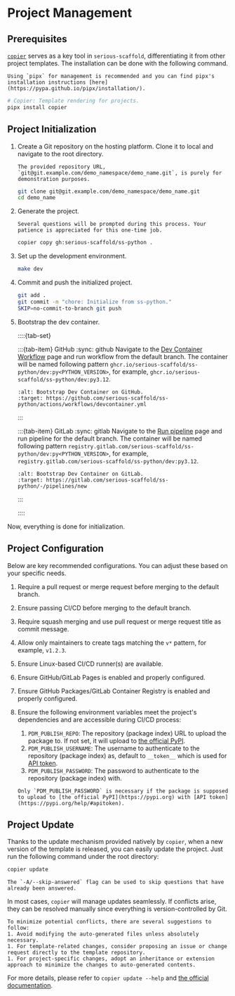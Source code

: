 # Project Management

## Prerequisites

[`copier`](https://copier.readthedocs.io/) serves as a key tool in `serious-scaffold`, differentiating it from other project templates. The installation can be done with the following command.

```{note}
Using `pipx` for management is recommended and you can find pipx's installation instructions [here](https://pypa.github.io/pipx/installation/).
```

```bash
# Copier: Template rendering for projects.
pipx install copier
```

## Project Initialization

1. Create a Git repository on the hosting platform. Clone it to local and navigate to the root directory.

    ```{note}
    The provided repository URL, `git@git.example.com/demo_namespace/demo_name.git`, is purely for demonstration purposes.
    ```

    ```bash
    git clone git@git.example.com/demo_namespace/demo_name.git
    cd demo_name
    ```

1. Generate the project.

    ```{note}
    Several questions will be prompted during this process. Your patience is appreciated for this one-time job.
    ```

    ```bash
    copier copy gh:serious-scaffold/ss-python .
    ```

1. Set up the development environment.

    ```bash
    make dev
    ```

1. Commit and push the initialized project.

    ```bash
    git add .
    git commit -m "chore: Initialize from ss-python."
    SKIP=no-commit-to-branch git push
    ```

1. Bootstrap the dev container.

    ::::{tab-set}

    :::{tab-item} GitHub
    :sync: github
    Navigate to the [Dev Container Workflow](https://github.com/serious-scaffold/ss-python/actions/workflows/devcontainer.yml) page and run workflow from the default branch. The container will be named following pattern `ghcr.io/serious-scaffold/ss-python/dev:py<PYTHON_VERSION>`, for example, `ghcr.io/serious-scaffold/ss-python/dev:py3.12`.

    ```{image} /_static/images/bootstrap-dev-container-github.png
    :alt: Bootstrap Dev Container on GitHub.
    :target: https://github.com/serious-scaffold/ss-python/actions/workflows/devcontainer.yml
    ```

    :::

    :::{tab-item} GitLab
    :sync: gitlab
    Navigate to the [Run pipeline](https://gitlab.com/serious-scaffold/ss-python/-/pipelines/new) page and run pipeline for the default branch. The container will be named following pattern `registry.gitlab.com/serious-scaffold/ss-python/dev:py<PYTHON_VERSION>`, for example, `registry.gitlab.com/serious-scaffold/ss-python/dev:py3.12`.

    ```{image} /_static/images/bootstrap-dev-container-gitlab.png
    :alt: Bootstrap Dev Container on GitLab.
    :target: https://gitlab.com/serious-scaffold/ss-python/-/pipelines/new
    ```

    :::

    ::::

Now, everything is done for initialization.

## Project Configuration

Below are key recommended configurations. You can adjust these based on your specific needs.

1. Require a pull request or merge request before merging to the default branch.
1. Ensure passing CI/CD before merging to the default branch.
1. Require squash merging and use pull request or merge request title as commit message.
1. Allow only maintainers to create tags matching the `v*` pattern, for example, `v1.2.3`.
1. Ensure Linux-based CI/CD runner(s) are available.
1. Ensure GitHub/GitLab Pages is enabled and properly configured.
1. Ensure GitHub Packages/GitLab Container Registry is enabled and properly configured.
1. Ensure the following environment variables meet the project's dependencies and are accessible during CI/CD process:
    1. `PDM_PUBLISH_REPO`: The repository (package index) URL to upload the package to. If not set, it will upload to [the official PyPI](https://pypi.org).
    1. `PDM_PUBLISH_USERNAME`: The username to authenticate to the repository (package index) as, default to `__token__` which is used for [API token](https://pypi.org/help/#apitoken).
    1. `PDM_PUBLISH_PASSWORD`: The password to authenticate to the repository (package index) with.

    ```{note}
    Only `PDM_PUBLISH_PASSWORD` is necessary if the package is supposed to upload to [the official PyPI](https://pypi.org) with [API token](https://pypi.org/help/#apitoken).
    ```

## Project Update

Thanks to the update mechanism provided natively by `copier`, when a new version of the template is released, you can easily update the project. Just run the following command under the root directory:

```bash
copier update
```

```{note}
The `-A/--skip-answered` flag can be used to skip questions that have already been answered.
```

In most cases, `copier` will manage updates seamlessly. If conflicts arise, they can be resolved manually since everything is version-controlled by Git.

```{tip}
To minimize potential conflicts, there are several suggestions to follow:
1. Avoid modifying the auto-generated files unless absolutely necessary.
1. For template-related changes, consider proposing an issue or change request directly to the template repository.
1. For project-specific changes, adopt an inheritance or extension approach to minimize the changes to auto-generated contents.
```

For more details, please refer to `copier update --help` and [the official documentation](https://copier.readthedocs.io/en/stable/updating/).
